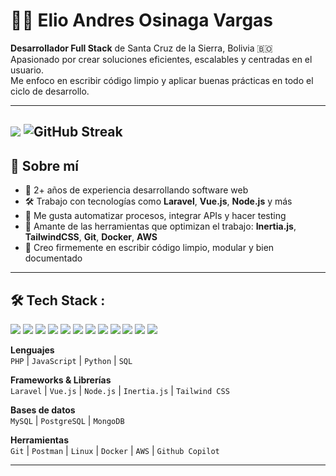 # 👨‍💻 Elio Andres Osinaga Vargas

**Desarrollador Full Stack** de Santa Cruz de la Sierra, Bolivia 🇧🇴  
Apasionado por crear soluciones eficientes, escalables y centradas en el usuario.  
Me enfoco en escribir código limpio y aplicar buenas prácticas en todo el ciclo de desarrollo.

---
![](https://github-readme-stats.vercel.app/api/top-langs/?username=IngePapitas&theme=dark&hide_border=false&include_all_commits=true&count_private=false&layout=compact)
![GitHub Streak](https://github-readme-streak-stats.herokuapp.com?user=IngePapitas&theme=algolia&date_format=M%20j%5B%2C%20Y%5D)
---

## 🚀 Sobre mí

- 🧠 2+ años de experiencia desarrollando software web
- 🛠️ Trabajo con tecnologías como **Laravel**, **Vue.js**, **Node.js** y más
- 🧪 Me gusta automatizar procesos, integrar APIs y hacer testing
- 🧰 Amante de las herramientas que optimizan el trabajo: **Inertia.js**, **TailwindCSS**, **Git**, **Docker**, **AWS**
- 🧵 Creo firmemente en escribir código limpio, modular y bien documentado

---

## 🛠️ Tech Stack :
 
<img src="https://img.icons8.com/fluency/48/000000/laravel.png"/> <img src="https://img.icons8.com/officel/48/000000/php-logo.png"/> <img src="https://img.icons8.com/?size=50&id=54087&format=png&color=000000" /> <img src="https://img.icons8.com/?size=50&id=rY6agKizO9eb&format=png&color=000000"/> <img src="https://img.icons8.com/?size=50&id=asWSSTBrDlTW&format=png&color=000000" /> <img src="https://img.icons8.com/?size=50&id=108784&format=png&color=000000" />  <img src="https://img.icons8.com/?size=50&id=UFXRpPFebwa2&format=png&color=000000" /> <img src="https://img.icons8.com/?size=50&id=JRnxU7ZWP4mi&format=png&color=000000" /> <img src="https://img.icons8.com/?size=50&id=8rKdRqZFLurS&format=png&color=000000" />  <img src="https://img.icons8.com/?size=50&id=13441&format=png&color=000000" /> <img src="https://img.icons8.com/?size=50&id=38553&format=png&color=000000" /> <img src="https://img.icons8.com/?size=50&id=4PiNHtUJVbLs&format=png&color=000000" />


**Lenguajes**  
`PHP` | `JavaScript` | `Python` | `SQL`

**Frameworks & Librerías**  
`Laravel` | `Vue.js` | `Node.js` | `Inertia.js` | `Tailwind CSS`

**Bases de datos**  
`MySQL` | `PostgreSQL` | `MongoDB`

**Herramientas**  
`Git` | `Postman` | `Linux` | `Docker` | `AWS` | `Github Copilot`

---

